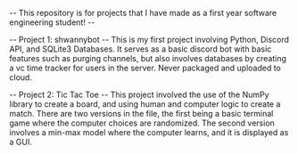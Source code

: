 -- This repository is for projects that I have made as a first year software engineering student! --

-- Project 1: shwannybot --
This is my first project involving Python, Discord API, and SQLite3 Databases. It serves as a basic discord bot with basic features such as purging channels, but also involves databases by creating a vc time tracker for users in the server. Never packaged and uploaded to cloud.

-- Project 2: Tic Tac Toe --
This project involved the use of the NumPy library to create a board, and using human and computer logic to create a match. There are two versions in the file, the first being a basic terminal game where the computer choices are randomized. The second version involves a min-max model where the computer learns, and it is displayed as a GUI.

